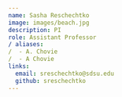```yaml
---
name: Sasha Reschechtko
image: images/beach.jpg
description: PI
role: Assistant Professor
/ aliases:
/  - A. Chovie
/  - A Chovie
links:
  email: sreschechtko@sdsu.edu
  github: sreschechtko
---
```



